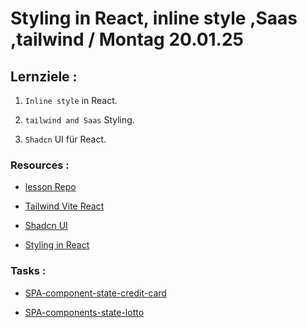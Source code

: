 # Styling in React, inline style ,Saas ,tailwind / Montag 20.01.25

## Lernziele :

1. `Inline style` in React.

2. `tailwind and Saas` Styling.

3. `Shadcn` UI für React.

### Resources :

- [lesson Repo](https://github.com/dci-fbw-wd-24-d05/styling-in-react)

- [Tailwind Vite React](https://tailwindcss.com/docs/guides/vite)

- [Shadcn UI](https://ui.shadcn.com/)

- [Styling in React](https://css-tricks.com/different-ways-to-write-css-in-react/)

### Tasks :

- [SPA-component-state-credit-card](https://classroom.github.com/a/RNpcQnxK)

- [SPA-components-state-lotto](https://classroom.github.com/a/_vtHdk1p)
